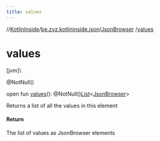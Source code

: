 ```yaml
---
title: values
---
```

//[KotlinInside](../../../index.html)/[be.zvz.kotlininside.json](../index.html)/[JsonBrowser](index.html)
/[values](values.html)

# values

[jvm]\

@NotNull()

open fun [values](values.html)():
@NotNull()[List](https://docs.oracle.com/javase/7/docs/api/java/util/List.html)<[JsonBrowser](index.html)>

Returns a list of all the values in this element

#### Return

The list of values as JsonBrowser elements





